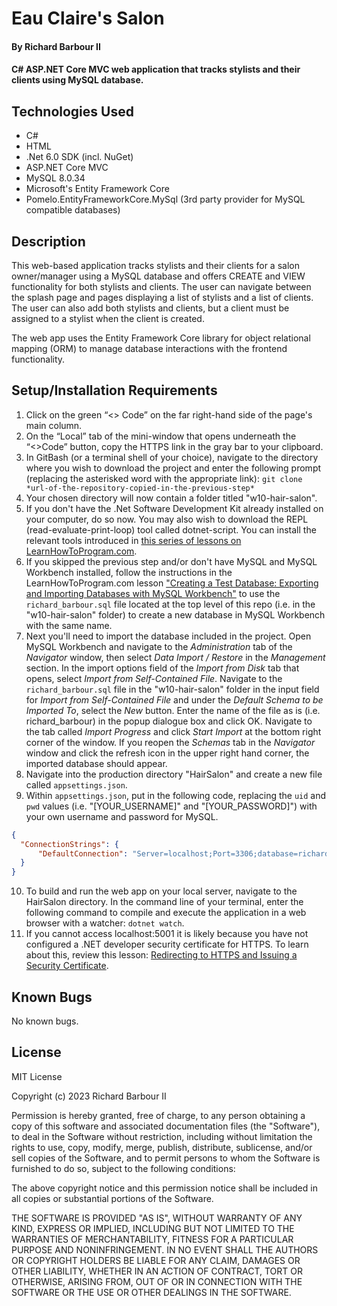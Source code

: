 # Eau Claire's Salon

#### By Richard Barbour II

#### C# ASP.NET Core MVC web application that tracks stylists and their clients using MySQL database.

## Technologies Used

* C#
* HTML
* .Net 6.0 SDK (incl. NuGet)
* ASP.NET Core MVC
* MySQL 8.0.34
* Microsoft's Entity Framework Core
* Pomelo.EntityFrameworkCore.MySql (3rd party provider for MySQL compatible databases)

## Description

This web-based application tracks stylists and their clients for a salon owner/manager using a MySQL database and offers CREATE and VIEW functionality for both stylists and clients. The user can navigate between the splash page and pages displaying a list of stylists and a list of clients. The user can also add both stylists and clients, but a client must be assigned to a stylist when the client is created.
 
The web app uses the Entity Framework Core library for object relational mapping (ORM) to manage database interactions with the frontend functionality.

## Setup/Installation Requirements

1. Click on the green “<> Code” on the far right-hand side of the page's main column.
2. On the “Local” tab of the mini-window that opens underneath the “<>Code” button, copy the HTTPS link in the gray bar to your clipboard.
3. In GitBash (or a terminal shell of your choice), navigate to the directory where you wish to download the project and enter the following prompt (replacing the asterisked word with the appropriate link): `git clone *url-of-the-repository-copied-in-the-previous-step*`
4. Your chosen directory will now contain a folder titled "w10-hair-salon".
5. If you don't have the .Net Software Development Kit already installed on your computer, do so now. You may also wish to download the REPL (read-evaluate-print-loop) tool called dotnet-script. You can install the relevant tools introduced in [this series of lessons on LearnHowToProgram.com](https://old.learnhowtoprogram.com/c-and-net/getting-started-with-c).
6. If you skipped the previous step and/or don't have MySQL and MySQL Workbench installed, follow the instructions in the LearnHowToProgram.com lesson ["Creating a Test Database: Exporting and Importing Databases with MySQL Workbench"](https://full-time.learnhowtoprogram.com/c-and-net/database-basics/creating-a-test-database-exporting-and-importing-databases-with-mysql-workbench) to use the `richard_barbour.sql` file located at the top level of this repo (i.e. in the "w10-hair-salon" folder) to create a new database in MySQL Workbench with the same name.
7. Next you'll need to import the database included in the project. Open MySQL Workbench and navigate to the *Administration* tab of the *Navigator* window, then select *Data Import / Restore* in the *Management* section. In the import options field of the *Import from Disk* tab that opens, select *Import from Self-Contained File*. Navigate to the `richard_barbour.sql` file in the "w10-hair-salon" folder in the input field for *Import from Self-Contained File* and under the *Default Schema to be Imported To*, select the *New* button. Enter the name of the file as is (i.e. richard_barbour) in the popup dialogue box and click OK. Navigate to the tab called *Import Progress* and click *Start Import* at the bottom right corner of the window. If you reopen the *Schemas* tab in the *Navigator* window and click the refresh icon in the upper right hand corner, the imported database should appear.
8. Navigate into the production directory "HairSalon" and create a new file called `appsettings.json`.
9. Within `appsettings.json`, put in the following code, replacing the `uid` and `pwd` values (i.e. "[YOUR_USERNAME]" and "[YOUR_PASSWORD]") with your own username and password for MySQL. 

```json
{
  "ConnectionStrings": {
      "DefaultConnection": "Server=localhost;Port=3306;database=richard_barbour;uid=[YOUR_USERNAME];pwd=[YOUR_PASSWORD];"
  }
}
```

10. To build and run the web app on your local server, navigate to the HairSalon directory. In the command line of your terminal, enter the following command to compile and execute the application in a web browser with a watcher: `dotnet watch`. 
11. If you cannot access localhost:5001 it is likely because you have not configured a .NET developer security certificate for HTTPS. To learn about this, review this lesson: [Redirecting to HTTPS and Issuing a Security Certificate](https://www.learnhowtoprogram.com/c-and-net/basic-web-applications/redirecting-to-https-and-issuing-a-security-certificate).

## Known Bugs

No known bugs.

## License

MIT License

Copyright (c) 2023 Richard Barbour II

Permission is hereby granted, free of charge, to any person obtaining a copy of this software and associated documentation files (the "Software"), to deal in the Software without restriction, including without limitation the rights to use, copy, modify, merge, publish, distribute, sublicense, and/or sell copies of the Software, and to permit persons to whom the Software is furnished to do so, subject to the following conditions:

The above copyright notice and this permission notice shall be included in all copies or substantial portions of the Software.

THE SOFTWARE IS PROVIDED "AS IS", WITHOUT WARRANTY OF ANY KIND, EXPRESS OR IMPLIED, INCLUDING BUT NOT LIMITED TO THE WARRANTIES OF MERCHANTABILITY, FITNESS FOR A PARTICULAR PURPOSE AND NONINFRINGEMENT. IN NO EVENT SHALL THE AUTHORS OR COPYRIGHT HOLDERS BE LIABLE FOR ANY CLAIM, DAMAGES OR OTHER LIABILITY, WHETHER IN AN ACTION OF CONTRACT, TORT OR OTHERWISE, ARISING FROM, OUT OF OR IN CONNECTION WITH THE SOFTWARE OR THE USE OR OTHER DEALINGS IN THE SOFTWARE.